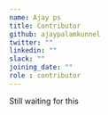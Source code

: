 ```yaml
---
name: Ajay ps
title: Contributor
github: ajaypalamkunnel
twitter: ""
linkedin: ""
slack: ""
joining_date: ""
role : contributor
---
```


Still waiting for this
